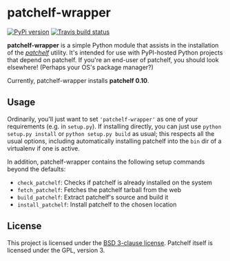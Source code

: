 # patchelf-wrapper

[![PyPi version][pypi-image]][pypi-link]
[![Travis build status][travis-image]][travis-link]

**patchelf-wrapper** is a simple Python module that assists in the installation
of the [*patchelf*](https://nixos.org/patchelf.html) utility. It's intended for
use with PyPI-hosted Python projects that depend on patchelf. If you're an
end-user of patchelf, you should look elsewhere! (Perhaps your OS's package
manager?)

Currently, patchelf-wrapper installs **patchelf 0.10**.

## Usage

Ordinarily, you'll just want to set `'patchelf-wrapper'` as one of your
requirements (e.g. in `setup.py`). If installing directly, you can just use
`python setup.py install` or `python setup.py build` as usual; this respects all
the usual options, including automatically installing patchelf into the `bin`
dir of a virtualenv if one is active.

In addition, patchelf-wrapper contains the following setup commands beyond the
defaults:

* `check_patchelf`: Checks if patchelf is already installed on the system
* `fetch_patchelf`: Fetches the patchelf tarball from the web
* `build_patchelf`: Extract patchelf's source and build it
* `install_patchelf`: Install patchelf to the chosen location

## License

This project is licensed under the [BSD 3-clause license](LICENSE). Patchelf
itself is licensed under the GPL, version 3.

[pypi-image]: https://img.shields.io/pypi/v/patchelf-wrapper.svg
[pypi-link]: https://pypi.python.org/pypi/patchelf-wrapper
[travis-image]: https://travis-ci.org/jimporter/patchelf-wrapper.svg?branch=master
[travis-link]: https://travis-ci.org/jimporter/patchelf-wrapper
